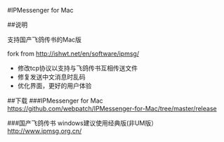 #IPMessenger for Mac

##说明

支持国产飞鸽传书的Mac版

fork from http://ishwt.net/en/software/ipmsg/

* 修改tcp协议以支持与飞鸽传书互相传送文件
* 修复发送中文消息时乱码
* 优化界面，更好的用户体验

##下载
###IPMessenger for Mac
https://github.com/webpatch/IPMessenger-for-Mac/tree/master/release

###国产飞鸽传书
windows建议使用经典版(非UM版）  
http://www.ipmsg.org.cn/
